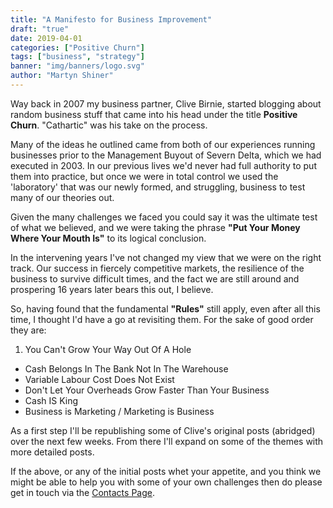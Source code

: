 ```yaml
---
title: "A Manifesto for Business Improvement"
draft: "true"
date: 2019-04-01
categories: ["Positive Churn"]
tags: ["business", "strategy"]
banner: "img/banners/logo.svg"
author: "Martyn Shiner"
---
```

Way back in 2007 my business partner, Clive Birnie, started blogging about random business stuff that came into his head under the title __Positive Churn__. "Cathartic" was his take on the process.
<!--more-->
Many of the ideas he outlined came from both of our experiences running businesses prior to the Management Buyout of Severn Delta, which we had executed in 2003. In our previous lives we'd never had full authority to put them into practice, but once we were in total control we used the 'laboratory' that was our newly formed, and struggling, business to test many of our theories out.

Given the many challenges we faced you could say it was the ultimate test of what we believed, and we were taking the phrase **"Put Your Money Where Your Mouth Is"** to its logical conclusion.

In the intervening years I've not changed my view that we were on the right track. Our success in fiercely competitive markets, the resilience of the business to survive difficult times, and the fact we are still around and prospering 16 years later bears this out, I believe.  

So, having found that the fundamental __"Rules"__ still apply, even after all this time, I thought I'd have a go at revisiting them. For the sake of good order they are:

1. You Can't Grow Your Way Out Of A Hole
- Cash Belongs In The Bank Not In The Warehouse
- Variable Labour Cost Does Not Exist
- Don't Let Your Overheads Grow Faster Than Your Business
- Cash IS King
- Business is Marketing / Marketing is Business

As a first step I'll be republishing some of Clive's original posts (abridged) over the next few weeks. From there I'll expand on some of the themes with more detailed posts.

If the above, or any of the initial posts whet your appetite, and you think we might be able to help you with some of your own challenges then do please get in touch via the [Contacts Page](/contact/).